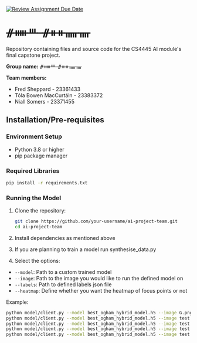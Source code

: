 [![Review Assignment Due Date](https://classroom.github.com/assets/deadline-readme-button-22041afd0340ce965d47ae6ef1cefeee28c7c493a6346c4f15d667ab976d596c.svg)](https://classroom.github.com/a/XqvnLU5y)
# ᚌᚔᚈ ᚌᚑᚑᚅᚄ
Repository containing files and source code for the CS4445 AI module's final capstone project.

**Group name:** ᚌᚔᚈ ᚌᚑᚑᚅᚄ 
  
**Team members:**
- Fred Sheppard - 23361433
- Tóla Bowen MacCurtáin - 23383372
- Niall Somers - 23371455

## Installation/Pre-requisites

### Environment Setup
- Python 3.8 or higher
- pip package manager

### Required Libraries
```bash
pip install -r requirements.txt
```

### Running the Model
1. Clone the repository:
   ```bash
   git clone https://github.com/your-username/ai-project-team.git
   cd ai-project-team
   ```
2. Install dependencies as mentioned above
3. If you are planning to train a model run synthesise_data.py

4. Select the options:
- `--model`: Path to a custom trained model 
- `--image`: Path to the image you would like to run the defined model on
- `--labels`: Path to defined labels json file
- `--heatmap`: Define whether you want the heatmap of focus points or not

Example:
```bash
python model/client.py --model best_ogham_hybrid_model.h5 --image G.png --heatmap 
python model/client.py --model best_ogham_hybrid_model.h5 --image test.png --train
python model/client.py --model best_ogham_hybrid_model.h5 --image test.png --heatmap    
python model/client.py --model best_ogham_hybrid_model.h5 --image test.png --train --heatmap   
python model/client.py --model best_ogham_hybrid_model.h5 --image test.png --labels model/label_to_letter.json #only used if labels cannot be found 
```
